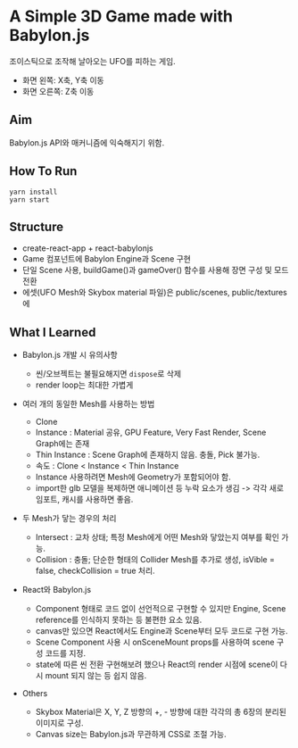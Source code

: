 # A Simple 3D Game made with Babylon.js

조이스틱으로 조작해 날아오는 UFO를 피하는 게임.

- 화면 왼쪽: X축, Y축 이동
- 화면 오른쪽: Z축 이동

## Aim

Babylon.js API와 매커니즘에 익숙해지기 위함.

## How To Run

`yarn install`  
`yarn start`

## Structure

- create-react-app + react-babylonjs
- Game 컴포넌트에 Babylon Engine과 Scene 구현
- 단일 Scene 사용, buildGame()과 gameOver() 함수를 사용해 장면 구성 및 모드 전환
- 에셋(UFO Mesh와 Skybox material 파일)은 public/scenes, public/textures에

## What I Learned

- Babylon.js 개발 시 유의사항

  - 씬/오브젝트는 불필요해지면 `dispose`로 삭제
  - render loop는 최대한 가볍게

- 여러 개의 동일한 Mesh를 사용하는 방법

  - Clone
  - Instance : Material 공유, GPU Feature, Very Fast Render, Scene Graph에는 존재
  - Thin Instance : Scene Graph에 존재하지 않음. 충돌, Pick 불가능.
  - 속도 : Clone < Instance < Thin Instance
  - Instance 사용하려면 Mesh에 Geometry가 포함되어야 함.
  - import한 glb 모델을 복제하면 애니메이션 등 누락 요소가 생김 -> 각각 새로 임포트, 캐시를 사용하면 좋음.

- 두 Mesh가 닿는 경우의 처리

  - Intersect : 교차 상태; 특정 Mesh에게 어떤 Mesh와 닿았는지 여부를 확인 가능.
  - Collision : 충돌; 단순한 형태의 Collider Mesh를 추가로 생성, isVible = false, checkCollision = true 처리.

- React와 Babylon.js

  - Component 형태로 코드 없이 선언적으로 구현할 수 있지만 Engine, Scene reference를 인식하지 못하는 등 불편한 요소 있음.
  - canvas만 있으면 React에서도 Engine과 Scene부터 모두 코드로 구현 가능.
  - Scene Component 사용 시 onSceneMount props를 사용하여 scene 구성 코드를 지정.
  - state에 따른 씬 전환 구현해보려 했으나 React의 render 시점에 scene이 다시 mount 되지 않는 등 쉽지 않음.

- Others
  - Skybox Material은 X, Y, Z 방향의 +, - 방향에 대한 각각의 총 6장의 분리된 이미지로 구성.
  - Canvas size는 Babylon.js과 무관하게 CSS로 조절 가능.
